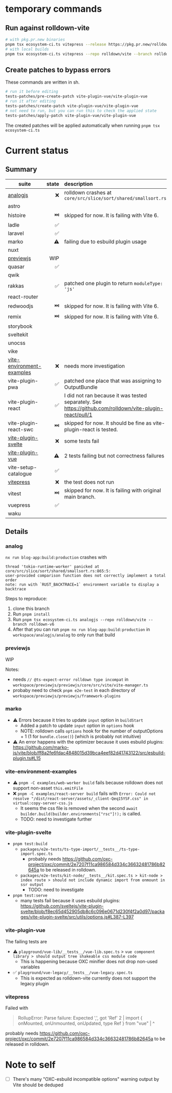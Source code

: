 # temporary commands

## Run against rolldown-vite

```sh
# with pkg.pr.new binaries
pnpm tsx ecosystem-ci.ts vitepress --release https://pkg.pr.new/rolldown/vite@2814e17
# with local builds
pnpm tsx ecosystem-ci.ts vitepress --repo rolldown/vite --branch rolldown-v6
```

## Create patches to bypass errors

These commands are written in sh.

```sh
# run it before editing
tests-patches/pre-create-patch vite-plugin-vue/vite-plugin-vue
# run it after editing
tests-patches/create-patch vite-plugin-vue/vite-plugin-vue
# not need to run, but you can run this to check the applied state
tests-patches/apply-patch vite-plugin-vue/vite-plugin-vue
```

The created patches will be applied automatically when running `pnpm tsx ecosystem-ci.ts`

# Current status

## Summary

| suite                                                   | state | description                                                                                              |
| ------------------------------------------------------- | ----: | :------------------------------------------------------------------------------------------------------- |
| [analogjs](#analog)                                     |    ❌ | rolldown crashes at `core/src/slice/sort/shared/smallsort.rs`                                            |
| astro                                                   |       |                                                                                                          |
| histoire                                                |    ⏭️ | skipped for now. It is failing with Vite 6.                                                              |
| ladle                                                   |    ✅ |                                                                                                          |
| laravel                                                 |    ✅ |                                                                                                          |
| marko                                                   |    ⚠️ | failing due to esbuild plugin usage                                                                      |
| nuxt                                                    |       |                                                                                                          |
| [previewjs](#previewjs)                                 |   WIP |                                                                                                          |
| quasar                                                  |    ✅ |                                                                                                          |
| qwik                                                    |       |                                                                                                          |
| rakkas                                                  |    ✅ | patched one plugin to return `moduleType: 'js'`                                                          |
| react-router                                            |       |                                                                                                          |
| redwoodjs                                               |    ⏭️ | skipped for now. It is failing with Vite 6.                                                              |
| remix                                                   |    ⏭️ | skipped for now. It is failing with Vite 6.                                                              |
| storybook                                               |       |                                                                                                          |
| sveltekit                                               |       |                                                                                                          |
| unocss                                                  |       |                                                                                                          |
| vike                                                    |       |                                                                                                          |
| [vite-environment-examples](#vite-environment-examples) |    ❌ | needs more investigation                                                                                 |
| vite-plugin-pwa                                         |    ✅ | patched one place that was assigning to OutputBundle                                                     |
| vite-plugin-react                                       |    ✅ | I did not ran because it was tested separately. See https://github.com/rolldown/vite-plugin-react/pull/1 |
| vite-plugin-react-swc                                   |    ⏭️ | skipped for now. It should be fine as vite-plugin-react is tested.                                       |
| [vite-plugin-svelte](#vite-plugin-svelte)               |    ❌ | some tests fail                                                                                          |
| [vite-plugin-vue](#vite-plugin-vue)                     |    ⚠️ | 2 tests failing but not correctness failures                                                             |
| vite-setup-catalogue                                    |    ✅ |                                                                                                          |
| [vitepress](#vitepress)                                 |    ❌ | the test does not run                                                                                    |
| vitest                                                  |    ⏭️ | skipped for now. It is failing with original main branch.                                                |
| vuepress                                                |    ✅ |                                                                                                          |
| waku                                                    |       |                                                                                                          |

## Details

### analog

`nx run blog-app:build:production` crashes with

```
thread 'tokio-runtime-worker' panicked at core/src/slice/sort/shared/smallsort.rs:865:5:
user-provided comparison function does not correctly implement a total order
note: run with `RUST_BACKTRACE=1` environment variable to display a backtrace
```

Steps to reproduce:

1. clone this branch
2. Run `pnpm install`
3. Run `pnpm tsx ecosystem-ci.ts analogjs --repo rolldown/vite --branch rolldown-v6`
4. After that you can run `pnpm nx run blog-app:build:production` in `workspace/analogjs/analog` to only run that build

### previewjs

WIP

Notes:

- needs `// @ts-expect-error rolldown type incompat` in `workspace/previewjs/previewjs/core/src/vite/vite-manager.ts`
- probaby need to check `pnpm e2e-test` in each directory of `workspace/previewjs/previewjs/framework-plugins`

### marko

- ⚠️ Errors because it tries to update `input` option in `buildStart`
  - Added a patch to update `input` option in `options` hook
  - NOTE: rolldown calls `options` hook for the number of outputOptions + 1 (1 for `bundle.close()`) (which is probably not intuitive)
- ⚠️ An error happens with the optimizer because it uses esbuild plugins: https://github.com/marko-js/vite/blob/ff8a2fe6fdac4848015d39bca4eef82d41743122/src/esbuild-plugin.ts#L15

### vite-environment-examples

- ⚠️ `pnpm -C examples/web-worker build` fails because rolldown does not support non-asset `this.emitFile`
- ❌ `pnpm -C examples/react-server build` fails with `Error: Could not resolve "/dist/react-server/assets/_client-Qeq15YSF.css" in virtual:copy-server-css.js`
  - It seems the css file is removed when the second `await builder.build(builder.environments["rsc"]!);` is called.
  - TODO: need to investigate further

### vite-plugin-svelte

- `pnpm test:build`
  - `packages/e2e-tests/ts-type-import/__tests__/ts-type-import.spec.ts`
    - probably needs https://github.com/oxc-project/oxc/commit/2e7207f11ca986584d334c36632481786b82645a to be released in rolldown.
  - `packages/e2e-tests/kit-node/__tests__/kit.spec.ts > kit-node > index route > should not include dynamic import from onmount in ssr output`
    - TODO: need to investigate
- `pnpm test:serve`
  - many tests fail because it uses esbuild plugins: https://github.com/sveltejs/vite-plugin-svelte/blob/f8ec65d452905db8c6c096e0671d230f4f2a0d97/packages/vite-plugin-svelte/src/utils/options.js#L387-L397

### vite-plugin-vue

The failing tests are

- ⚠️ `playground/vue-lib/__tests__/vue-lib.spec.ts` > `vue component library > should output tree shakeable css module code`
  - This is happening because OXC minifier does not drop non-used variables
- ✅ `playground/vue-legacy/__tests__/vue-legacy.spec.ts`
  - This is expected as rolldown-vite currently does not support the legacy plugin

### vitepress

Failed with

> RollupError: Parse failure: Expected ',', got 'Ref'
> 2 | import { onMounted, onUnmounted, onUpdated, type Ref } from "vue"
> | ^

probably needs https://github.com/oxc-project/oxc/commit/2e7207f11ca986584d334c36632481786b82645a to be released in rolldown.

# Note to self

- [ ] There's many "OXC-esbuild incompatible options" warning output by Vite should be deduped
